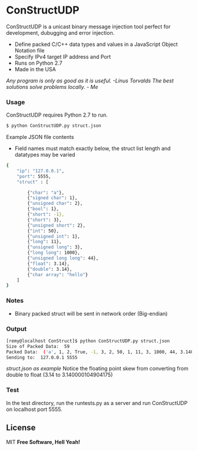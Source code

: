 # ConStructUDP

ConStructUDP is a unicast binary message injection tool perfect for development, dubugging and error injection.

  - Define packed C/C++ data types and values in a JavaScript Object Notation file
  - Specify IPv4 target IP address and Port
  - Runs on Python 2.7
  - Made in the USA

*Any program is only as good as it is useful. -Linus Torvalds*
*The best solutions solve problems locally. - Me* 

### Usage

ConStructUDP requires Python 2.7 to run.

```sh
$ python ConStructUDP.py struct.json
```
Example JSON file contents

- Field names must match exactly below, the struct list length and datatypes may be varied

```sh
{   
    "ip": "127.0.0.1",
    "port": 5555,
    "struct" : [

        {"char": "a"},
        {"signed char": 1},
        {"unsigned char": 2},
        {"bool": 1},
        {"short": -1},
        {"short": 3},
        {"unsigned short": 2},
        {"int": 50},
        {"unsigned int": 1},
        {"long": 11},
        {"unsigned long": 3},
        {"long long": 1000},
        {"unsigned long long": 44},
        {"float": 3.14},
        {"double": 3.14},
        {"char array": "hello"}
    ]
}
```

### Notes
- Binary packed struct will be sent in network order (Big-endian)

### Output
```sh
[remy@localhost ConStruct]$ python ConStructUDP.py struct.json 
Size of Packed Data:  59
Packed Data:  ('a', 1, 2, True, -1, 3, 2, 50, 1, 11, 3, 1000, 44, 3.140000104904175, 3.14, 'hello')
Sending to:  127.0.0.1 5555
```
*struct.json as example*
Notice the floating point skew from converting from double to float (3.14 to 3.140000104904175) 

### Test
In the test directory, run the runtests.py as a server and run ConStructUDP on localhost port 5555. 

License
----

MIT
**Free Software, Hell Yeah!**
